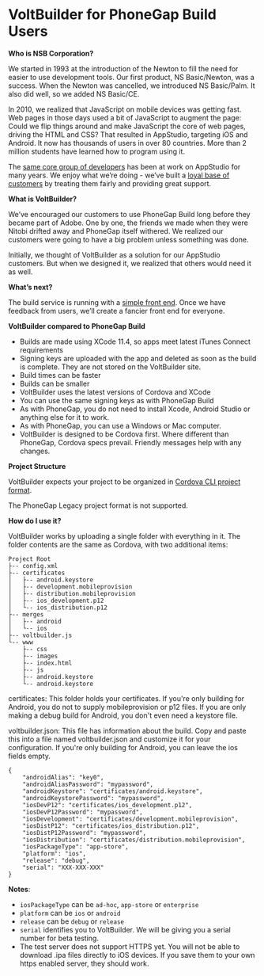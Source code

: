 # VoltBuilder for PhoneGap Build Users

**Who is NSB Corporation?**

We started in 1993 at the introduction of the Newton to fill the need for easier to use development tools. Our first product, NS Basic/Newton, was a success. When the Newton was cancelled, we introduced NS Basic/Palm. It also did well, so we added NS Basic/CE. 

In 2010, we realized that JavaScript on mobile devices was getting fast. Web pages in those days used a bit of JavaScript to augment the page: Could we flip things around and make JavaScript the core of web pages, driving the HTML and CSS? That resulted in AppStudio, targeting iOS and Android. It now has thousands of users in over 80 countries. More than 2 million students have learned how to program using it.

The [same core group of developers](https://www.nsbasic.com/app/team/) has been at work on AppStudio for many years. We enjoy what we’re doing - we’ve built a [loyal base of customers](https://www.nsbasic.com/app/kudos/) by treating them fairly and providing great support.

**What is VoltBuilder?**

We’ve encouraged our customers to use PhoneGap Build long before they became part of Adobe. One by one, the friends we made when they were Nitobi drifted away and PhoneGap itself withered. We realized our customers were going to have a big problem unless something was done.

Initially, we thought of VoltBuilder as a solution for our AppStudio customers. But when we designed it, we realized that others would need it as well.

**What’s next?**

The build service is running with a [simple front end](http://99.237.86.51:22894/upload/helper.html). Once we have feedback from users, we’ll create a fancier front end for everyone.

**VoltBuilder compared to PhoneGap Build**

*   Builds are made using XCode 11.4, so apps meet latest iTunes Connect requirements
*   Signing keys are uploaded with the app and deleted as soon as the build is complete. They are not stored on the VoltBuilder site.
*   Build times can be faster
*   Builds can be smaller
*   VoltBuilder uses the latest versions of Cordova and XCode
*   You can use the same signing keys as with PhoneGap Build
*   As with PhoneGap, you do not need to install Xcode, Android Studio or anything else for it to work.
*   As with PhoneGap, you can use a Windows or Mac computer.
*   VoltBuilder is designed to be Cordova first. Where different than PhoneGap, Cordova specs prevail. Friendly messages help with any changes.

**Project Structure**

VoltBuilder expects your project to be organized in [Cordova CLI project format](http://docs.phonegap.com/phonegap-build/getting-started/app-project-structure/#cli-project).

The PhoneGap Legacy project format is not supported.

**How do I use it?**

VoltBuilder works by uploading a single folder with everything in it. The folder contents are the same as Cordova, with two additional items:
```
Project Root
├-- config.xml
├-- certificates
│   ├-- android.keystore
│   ├-- development.mobileprovision
│   ├-- distribution.mobileprovision
│   ├-- ios_development.p12
│   └-- ios_distribution.p12
├-- merges
│   ├-- android
│   └-- ios
├-- voltbuilder.js
└-- www
    ├-- css
    ├-- images
    ├-- index.html
    ├-- js
    ├-- android.keystore
    └-- android.keystore
```

certificates: This folder holds your certificates. If you're only building for Android, you do not to supply mobileprovision or p12 files. If you are only making a debug build for Android, you don't even need a keystore file.

voltbuilder.json: This file has information about the build. Copy and paste this into a file named voltbuilder.json and customize it for your configuration. If you're only building for Android, you can leave the ios fields empty.

```
{
    "androidAlias": "key0",
    "androidAliasPassword": "mypassword",
    "androidKeystore": "certificates/android.keystore",
    "androidKeystorePassword": "mypassword",
    "iosDevP12": "certificates/ios_development.p12",
    "iosDevP12Password": "mypassword",
    "iosDevelopment": "certificates/development.mobileprovision",
    "iosDistP12": "certificates/ios_distribution.p12",
    "iosDistP12Password": "mypassword",
    "iosDistribution": "certificates/distribution.mobileprovision",
    "iosPackageType": "app-store",
    "platform": "ios",
    "release": "debug",
    "serial": "XXX-XXX-XXX"
}
```

**Notes**:

*   `iosPackageType` can be `ad-hoc`, `app-store` or `enterprise`
*   `platform` can be `ios` or `android`
*   `release` can be `debug` or `release`
*   `serial` identifies you to VoltBuilder. We will be giving you a serial number for beta testing.
*   The test server does not support HTTPS yet. You will not be able to download .ipa files directly to iOS devices. If you save them to your own https enabled server, they should work.
